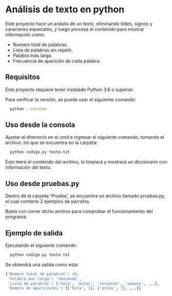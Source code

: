 
# Análisis de texto en python

Este proyecto hace un anáslis de un texto, eliminando tildes, signos y caracteres especiales, y luego procesa el contenido para mostrar información como:

- Numero total de palabras.
- Lista de palabras sin repetir.
- Palabra más larga.
- Frecuencia de aparición de cada palabra.
 


## Requisitos

Este proyecto requiere tener instalado Python 3.6 o superior.

Para verificar la versión, se puede usar el siguiente comando:

```bash
  python --version
```



## Uso desde la consola
Ajustar el directorio en el cmd e ingresar el siguiente comando, tomando el archivo .txt que se encuentra en la carpeta:

```bash
  python codigo.py texto.txt
```

Esto leerá el contenido del archivo, lo limpiará y mostrará un diccionario con información del texto.

## Uso desde pruebas.py
Dentro de la carpeta 'Prueba', se encuentra un archivo llamado pruebas.py, el cual contiene 2 ejemplos de párrafos.

Basta con correr dicho archivo para comprobar el funcionamiento del programa.





## Ejemplo de salida

Ejecutando el siguiente comando:
```bash
  python codigo.py texto.txt
```
Se obtendrá una salida como esta:

```python
{'Numero total de palabras': 10,
 'Palabra mas larga': 'teniendo',
 'Lista de palabras': ['hola', 'estas', 'teniendo', 'semana', ...],
 'Numero de apariciones': [['hola', 1], ['estas', 1], ...]}

```

